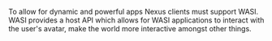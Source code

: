 To allow for dynamic and powerful apps Nexus clients must support WASI. WASI provides a host API which allows for WASI applications to interact with the user's avatar, make the world more interactive amongst other things.
